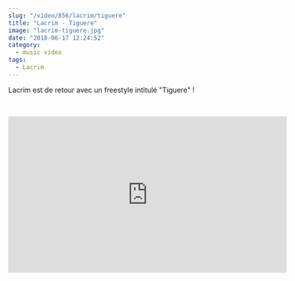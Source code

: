 ```yaml
--- 
slug: "/video/856/lacrim/tiguere"
title: "Lacrim - Tiguere"
image: "lacrim-tiguere.jpg"
date: "2018-06-17 12:24:52"
category:
  - music video
tags:
  - Lacrim
---
```

<p>Lacrim est de retour avec un freestyle intitulé "Tiguere" !</p><br/><p><iframe width="560" height="315" src="https://www.youtube.com/embed/R2HTzjf3ets" frameborder="0" allow="autoplay; encrypted-media" allowfullscreen></iframe></p>